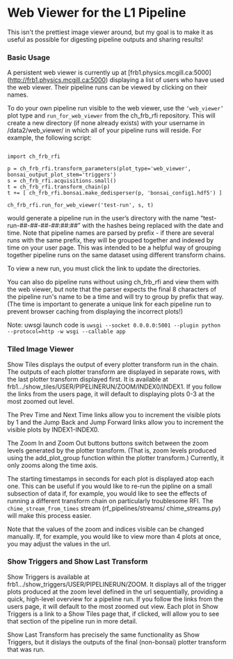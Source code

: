 # Web Viewer for the L1 Pipeline

This isn't the prettiest image viewer around, but my goal is to make it as 
useful as possible for digesting pipeline outputs and sharing results!


### Basic Usage
A persistent web viewer is currently up at [frb1.physics.mcgill.ca:5000]
(http://frb1.physics.mcgill.ca:5000) displaying a list of users who have used the
web viewer. Their pipeline runs can be viewed by clicking on their names.

To do your own pipeline run visible to the web viewer, use the `‘web_viewer’`
plot type and `run_for_web_viewer` from the ch_frb_rfi repository. This will
create a new directory (if none already exists) with your username in
/data2/web_viewer/ in which all of your pipeline runs will reside. For
example, the following script:

<pre><code>
import ch_frb_rfi

p = ch_frb_rfi.transform_parameters(plot_type='web_viewer', bonsai_output_plot_stem='triggers')
s = ch_frb_rfi.acquisitions.small()
t = ch_frb_rfi.transform_chain(p)
t += [ ch_frb_rfi.bonsai.make_dedisperser(p, 'bonsai_config1.hdf5') ]

ch_frb_rfi.run_for_web_viewer('test-run', s, t)
</code></pre>

would generate a pipeline run in the user’s directory with the name
“test-run-##-##-##-##:##:##” with the hashes being replaced with the date and
time. Note that pipeline names are parsed by prefix - if there are several runs 
with the same prefix, they will be grouped together and indexed by time on your
user page. This was intended to be a helpful way of grouping together pipeline
runs on the same dataset using different transform chains. 

To view a new run, you must click the link to update the directories.

You can also do pipeline runs without using ch_frb_rfi and view them with the web
viewer, but note that the parser expects the final 8 characters of the pipeline
run's name to be a time and will try to group by prefix that way. (The time is 
important to generate a unique link for each pipeline run to prevent browser 
caching from displaying the incorrect plots!)

Note: uwsgi launch code is `uwsgi --socket 0.0.0.0:5001 --plugin python --protocol=http -w wsgi --callable app`


### Tiled Image Viewer
Show Tiles displays the output of every plotter transform run in the chain. The 
outputs of each plotter transform are displayed in separate rows, with the last 
plotter transform displayed first. It is available at 
frb1.../show_tiles/USER/PIPELINERUN/ZOOM/INDEX0/INDEX1.
If you follow the links from the users page, it will default to displaying plots 
0-3 at the most zoomed out level. 

The Prev Time and Next Time links allow you to increment the visible plots by 1 
and the Jump Back and Jump Forward links allow you to increment the visible 
plots by INDEX1-INDEX0. 

The Zoom In and Zoom Out buttons buttons switch between the zoom levels 
generated by the plotter transform. (That is, zoom levels produced using the 
add_plot_group function within the plotter transform.) Currently, it only 
zooms along the time axis. 

The starting timestamps in seconds for each plot is displayed atop each one. This 
can be useful if you would like to re-run the pipline on a small subsection of data
if, for example, you would like to see the effects of running a different transform chain on
particularly troublesome RFI. The `chime_stream_from_times` stream (rf_pipelines/streams/
chime_streams.py) will make this process easier.

Note that the values of the zoom and indices visible can be changed manually. If, for 
example, you would like to view more than 4 plots at once, you may adjust the values in
the url. 


### Show Triggers and Show Last Transform
Show Triggers is available at frb1.../show_triggers/USER/PIPELINERUN/ZOOM. 
It displays all of the trigger plots produced at the zoom level defined in the url 
sequentially, providing a quick, high-level overview for a pipeline run. If you 
follow the links from the users page, it will default to the most zoomed out view. 
Each plot in Show Triggers is a link to a Show Tiles page that, if clicked, will 
allow you to see that section of the pipeline run in more detail. 

Show Last Transform has precisely the same functionality as Show Triggers, but it dislays the 
outputs of the final (non-bonsai) plotter transform that was run.

